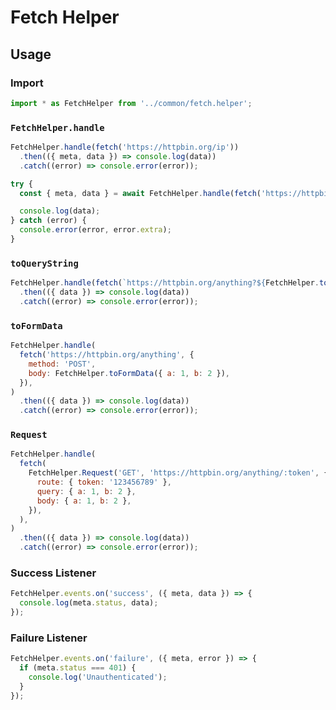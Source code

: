 # Fetch Helper

## Usage

### Import

```javascript
import * as FetchHelper from '../common/fetch.helper';
```

### `FetchHelper.handle`

```javascript
FetchHelper.handle(fetch('https://httpbin.org/ip'))
  .then(({ meta, data }) => console.log(data))
  .catch((error) => console.error(error));
```

```javascript
try {
  const { meta, data } = await FetchHelper.handle(fetch('https://httpbin.org/ip'));

  console.log(data);
} catch (error) {
  console.error(error, error.extra);
}
```

### `toQueryString`

```javascript
FetchHelper.handle(fetch(`https://httpbin.org/anything?${FetchHelper.toQueryString({ a: 1, b: 2 })}`))
  .then(({ data }) => console.log(data))
  .catch((error) => console.error(error));
```

### `toFormData`

```javascript
FetchHelper.handle(
  fetch('https://httpbin.org/anything', {
    method: 'POST',
    body: FetchHelper.toFormData({ a: 1, b: 2 }),
  }),
)
  .then(({ data }) => console.log(data))
  .catch((error) => console.error(error));
```

### `Request`

```javascript
FetchHelper.handle(
  fetch(
    FetchHelper.Request('GET', 'https://httpbin.org/anything/:token', {
      route: { token: '123456789' },
      query: { a: 1, b: 2 },
      body: { a: 1, b: 2 },
    }),
  ),
)
  .then(({ data }) => console.log(data))
  .catch((error) => console.error(error));
```

### Success Listener

```javascript
FetchHelper.events.on('success', ({ meta, data }) => {
  console.log(meta.status, data);
});
```

### Failure Listener

```javascript
FetchHelper.events.on('failure', ({ meta, error }) => {
  if (meta.status === 401) {
    console.log('Unauthenticated');
  }
});
```
